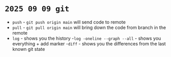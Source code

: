 # `2025 09 09 git`

- `push` - `git push origin main` will send code to remote
- `pull` -  `git pull origin main` will bring down the code from branch in the remote
- `log` - shows you the history
    -`log -oneline --graph --all` - shows you everything + add marker
-`diff` - shows you the differences from the last known git state


